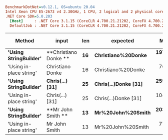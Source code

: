 ``` ini

BenchmarkDotNet=v0.12.1, OS=ubuntu 20.04
Intel Xeon CPU E5-2673 v4 2.30GHz, 1 CPU, 2 logical and 2 physical cores
.NET Core SDK=5.0.203
  [Host]     : .NET Core 3.1.15 (CoreCLR 4.700.21.21202, CoreFX 4.700.21.21402), X64 RyuJIT
  DefaultJob : .NET Core 3.1.15 (CoreCLR 4.700.21.21202, CoreFX 4.700.21.21402), X64 RyuJIT


```
|                  Method |                input | len |             expected |      Mean |    Error |   StdDev |  Gen 0 | Gen 1 | Gen 2 | Allocated |
|------------------------ |--------------------- |---- |--------------------- |----------:|---------:|---------:|-------:|------:|------:|----------:|
|   **&#39;Using StringBuilder&#39;** |   **Christiano Donke  ** |  **16** |   **Christiano%20Donke** | **197.25 ns** | **3.246 ns** | **4.220 ns** | **0.0103** |     **-** |     **-** |     **272 B** |
| &#39;Using in-place string&#39; |   Christiano Donke   |  16 |   Christiano%20Donke |  76.41 ns | 1.312 ns | 1.163 ns | 0.0049 |     - |     - |     128 B |
|   **&#39;Using StringBuilder&#39;** | **Chris(...)      [31]** |  **25** | **Chris(...)Donke [31]** | **255.69 ns** | **1.515 ns** | **1.343 ns** | **0.0110** |     **-** |     **-** |     **296 B** |
| &#39;Using in-place string&#39; | Chris(...)      [31] |  25 | Chris(...)Donke [31] | 104.71 ns | 0.904 ns | 0.801 ns | 0.0067 |     - |     - |     176 B |
|   **&#39;Using StringBuilder&#39;** |    **Mr John Smith    ** |  **13** |    **Mr%20John%20Smith** | **203.21 ns** | **4.131 ns** | **6.055 ns** | **0.0100** |     **-** |     **-** |     **264 B** |
| &#39;Using in-place string&#39; |    Mr John Smith     |  13 |    Mr%20John%20Smith |  77.63 ns | 1.651 ns | 2.713 ns | 0.0045 |     - |     - |     120 B |
